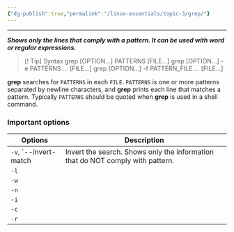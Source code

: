```yaml
---
{"dg-publish":true,"permalink":"/linux-essentials/topic-3/grep/"}
---
```


---
___Shows only the lines that comply with a pattern. It can be used with word or regular expressions.___

> [! Tip] Syntax
	  grep [OPTION...] PATTERNS [FILE...]
       grep [OPTION...] -e PATTERNS ... [FILE...]
       grep [OPTION...] -f PATTERN_FILE ... [FILE...]

**grep** searches for `PATTERNS` in each `FILE`.  `PATTERNS` is one or more patterns separated by newline characters, and **grep** prints each line that matches a pattern.  Typically `PATTERNS` should be quoted when **grep** is used in a shell command.

### Important options

| Options               | Description                                                                    |
| --------------------- | ------------------------------------------------------------------------------ |
| `-v`, `--invert-match | Invert the search. Shows only the information that do NOT comply with pattern. |
| `-l`                  |                                                                                |
| `-w`                  |                                                                                |
| `-n`                  |                                                                                |
| `-i`                  |                                                                                |
| `-c`                  |                                                                                |
| `-r`                  |                                                                                |

